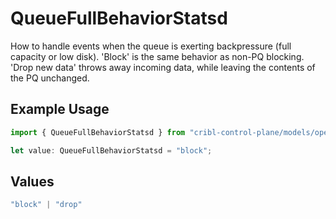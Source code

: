 # QueueFullBehaviorStatsd

How to handle events when the queue is exerting backpressure (full capacity or low disk). 'Block' is the same behavior as non-PQ blocking. 'Drop new data' throws away incoming data, while leaving the contents of the PQ unchanged.

## Example Usage

```typescript
import { QueueFullBehaviorStatsd } from "cribl-control-plane/models/operations";

let value: QueueFullBehaviorStatsd = "block";
```

## Values

```typescript
"block" | "drop"
```